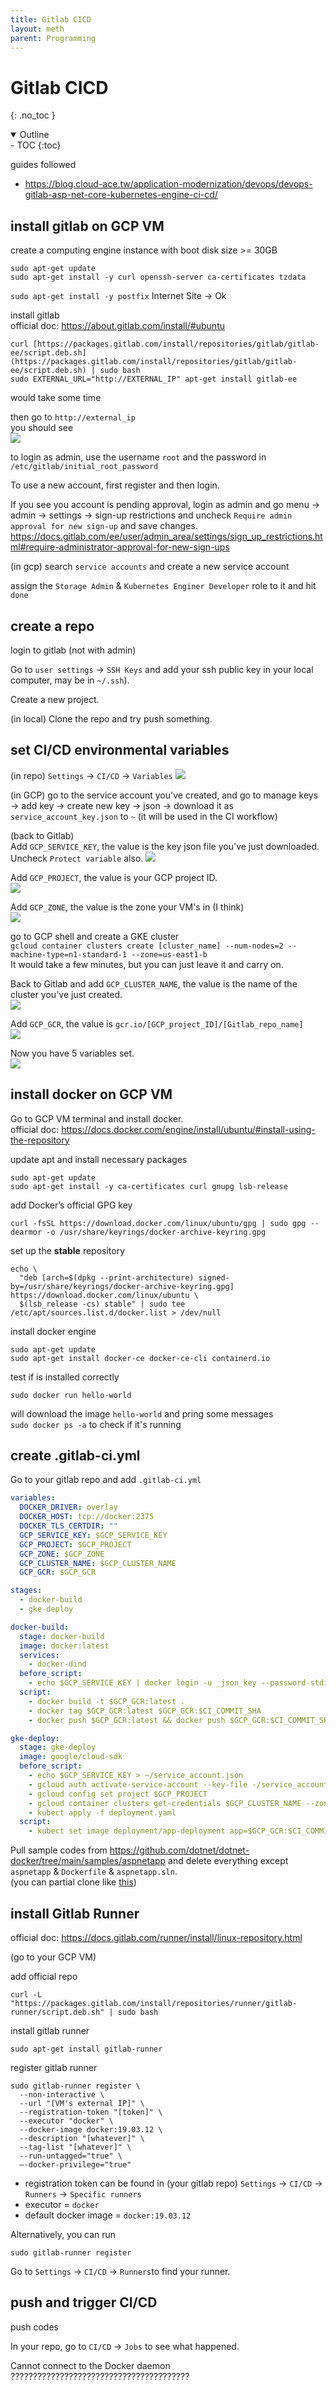 ```yaml
---
title: Gitlab CICD
layout: meth
parent: Programming
---
```

# Gitlab CICD
{: .no_toc }

<details open markdown="block">
  <summary>
    Outline
  </summary>
- TOC
{:toc}
</details>

guides followed
- <https://blog.cloud-ace.tw/application-modernization/devops/devops-gitlab-asp-net-core-kubernetes-engine-ci-cd/>

## install gitlab on GCP VM
create a computing engine instance with boot disk size >= 30GB

```
sudo apt-get update 
sudo apt-get install -y curl openssh-server ca-certificates tzdata
```

`sudo apt-get install -y postfix`
Internet Site → Ok

install gitlab  
official doc: <https://about.gitlab.com/install/#ubuntu>  
```
curl [https://packages.gitlab.com/install/repositories/gitlab/gitlab-ee/script.deb.sh](https://packages.gitlab.com/install/repositories/gitlab/gitlab-ee/script.deb.sh) | sudo bash
sudo EXTERNAL_URL="http://EXTERNAL_IP" apt-get install gitlab-ee
```
would take some time

then go to `http://external_ip`  
you should see  
![](https://i.imgur.com/AHK8MCg.png)

to login as admin, use the username `root` and the password in `/etc/gitlab/initial_root_password`

To use a new account, first register and then login.

If you see you account is pending approval, login as admin and go menu → admin → settings → sign-up restrictions and uncheck `Require admin approval for new sign-up` and save changes.  
<https://docs.gitlab.com/ee/user/admin_area/settings/sign_up_restrictions.html#require-administrator-approval-for-new-sign-ups>

(in gcp) search `service accounts` and create a new service account

assign the `Storage Admin` & `Kubernetes Enginer Developer` role to it and hit `done`

## create a repo

login to gitlab (not with admin)

Go to `user settings` → `SSH Keys` and add your ssh public key in your local computer, may be in `~/.ssh`).

Create a new project.

(in local) Clone the repo and try push something.


## set CI/CD environmental variables
(in repo) `Settings` → `CI/CD` → `Variables`
![](https://i.imgur.com/wiVNpvW.png)

(in GCP) go to the service account you've created, and go to manage keys → add key → create new key → json → download it as `service_account_key.json` to `~` (it will be used in the CI workflow)

(back to Gitlab)  
Add `GCP_SERVICE_KEY`, the value is the key json file you've just downloaded. Uncheck `Protect variable` also.
![](https://i.imgur.com/MfXI2kA.png)


Add `GCP_PROJECT`, the value is your GCP project ID.  
![](https://i.imgur.com/TkEzmts.png)

Add `GCP_ZONE`, the value is the zone your VM's in (I think)  
![](https://i.imgur.com/OhhOTv0.png)

go to GCP shell and create a GKE cluster  
`gcloud container clusters create [cluster_name] --num-nodes=2 --machine-type=n1-standard-1 --zone=us-east1-b`  
It would take a few minutes, but you can just leave it and carry on.

Back to Gitlab and add `GCP_CLUSTER_NAME`, the value is the name of the cluster you've just created.  
![](https://i.imgur.com/W7mMI42.png)

Add `GCP_GCR`, the value is `gcr.io/[GCP_project_ID]/[Gitlab_repo_name]`  
![](https://i.imgur.com/tsAw5Zv.png)

Now you have 5 variables set.  
![](https://i.imgur.com/iuLqolO.png)

## install docker on GCP VM
Go to GCP VM terminal and install docker.  
official doc: <https://docs.docker.com/engine/install/ubuntu/#install-using-the-repository>

update apt and install necessary packages  
```
sudo apt-get update
sudo apt-get install -y ca-certificates curl gnupg lsb-release
```

add Docker’s official GPG key
```
curl -fsSL https://download.docker.com/linux/ubuntu/gpg | sudo gpg --dearmor -o /usr/share/keyrings/docker-archive-keyring.gpg
```

set up the **stable** repository
```
echo \
  "deb [arch=$(dpkg --print-architecture) signed-by=/usr/share/keyrings/docker-archive-keyring.gpg] https://download.docker.com/linux/ubuntu \
  $(lsb_release -cs) stable" | sudo tee /etc/apt/sources.list.d/docker.list > /dev/null
```

install docker engine  
```
sudo apt-get update
sudo apt-get install docker-ce docker-ce-cli containerd.io
```

test if is installed correctly  
```
sudo docker run hello-world
```
will download the image `hello-world` and pring some messages  
`sudo docker ps -a` to check if it's running

## create .gitlab-ci.yml
Go to your gitlab repo and add `.gitlab-ci.yml`  

```yml
variables:
  DOCKER_DRIVER: overlay
  DOCKER_HOST: tcp://docker:2375
  DOCKER_TLS_CERTDIR: ""
  GCP_SERVICE_KEY: $GCP_SERVICE_KEY
  GCP_PROJECT: $GCP_PROJECT
  GCP_ZONE: $GCP_ZONE
  GCP_CLUSTER_NAME: $GCP_CLUSTER_NAME
  GCP_GCR: $GCP_GCR

stages:
  - docker-build
  - gke-deploy

docker-build:
  stage: docker-build
  image: docker:latest
  services:
    - docker-dind
  before_script:
    - echo $GCP_SERVICE_KEY | docker login -u _json_key --password-stdin https://gcr.io
  script:
    - docker build -t $GCP_GCR:latest .
    - docker tag $GCP_GCR:latest $GCP_GCR:$CI_COMMIT_SHA
    - docker push $GCP_GCR:latest && docker push $GCP_GCR:$CI_COMMIT_SHA

gke-deploy:
  stage: gke-deploy
  image: google/cloud-sdk
  before_script:
    - echo $GCP_SERVICE_KEY > ~/service_account.json
    - gcloud auth activate-service-account --key-file -/service_account_key.json
    - gcloud config set project $GCP_PROJECT
    - gcloud container clusters get-credentials $GCP_CLUSTER_NAME --zone $GCP_ZONE --project $GCP_PROJECT
    - kubect apply -f deployment.yaml
  script:
    - kubect set image deployment/app-deployment app=$GCP_GCR:$CI_COMMIT_SHA
```

Pull sample codes from <https://github.com/dotnet/dotnet-docker/tree/main/samples/aspnetapp> and delete everything except `aspnetapp` &  `Dockerfile` & `aspnetapp.sln`.  
(you can partial clone like [this](https://stackoverflow.com/a/43902478/15493213))  


## install Gitlab Runner
official doc: https://docs.gitlab.com/runner/install/linux-repository.html

(go to your GCP VM)  

add official repo
```
curl -L "https://packages.gitlab.com/install/repositories/runner/gitlab-runner/script.deb.sh" | sudo bash
```

install gitlab runner
```
sudo apt-get install gitlab-runner
```

register gitlab runner  
```
sudo gitlab-runner register \
  --non-interactive \
  --url "[VM's external IP]" \
  --registration-token "[token]" \
  --executor "docker" \
  --docker-image docker:19.03.12 \
  --description "[whatever]" \
  --tag-list "[whatever]" \
  --run-untagged="true" \
  –-docker-privilege="true"
```
- registration token can be found in (your gitlab repo) `Settings` → `CI/CD` → `Runners` → `Specific runners`
- executor = `docker`
- default docker image = `docker:19.03.12`

Alternatively, you can run  
```
sudo gitlab-runner register
```

Go to `Settings` → `CI/CD` → `Runners`to find your runner.


## push and trigger CI/CD
push codes  

In your repo, go to `CI/CD` → `Jobs` to see what happened.

 Cannot connect to the Docker daemon ????????????????????????????????????????
